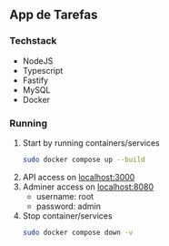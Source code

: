 ## App de Tarefas

### Techstack
- NodeJS
- Typescript
- Fastify
- MySQL
- Docker

### Running

1. Start by running containers/services
   ```bash
   sudo docker compose up --build
   ```
2. API access on [localhost:3000](http://localhost:3000)
3. Adminer access on [localhost:8080](http://localhost:8080)
   - username: root
   - password: admin
4. Stop container/services
   ```bash
   sudo docker compose down -v
   ``` 